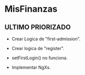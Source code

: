 # MisFinanzas

## ULTIMO PRIORIZADO
* Crear Logica de "first-admission".
* Crear logica de "register".

* setFirstLogin() no funciona.
* Implementar NgXs.